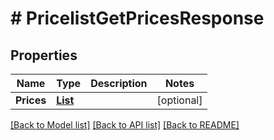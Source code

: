 # # PricelistGetPricesResponse


## Properties 


Name | Type | Description | Notes
------------ | ------------- | ------------- | -------------
**Prices**| [**List<PricelistGetPriceItem>**](PricelistGetPriceItem.md) |   | [optional]


[[Back to Model list]](../../README.md#models) [[Back to API list]](../../README.md#endpoints) [[Back to README]](../../README.md)

